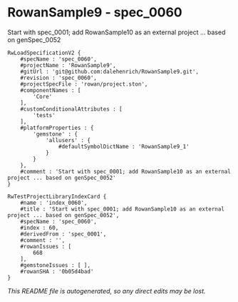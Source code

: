 # RowanSample9 - spec_0060
Start with spec_0001; add RowanSample10 as an external project ... based on genSpec_0052
```
RwLoadSpecificationV2 {
	#specName : 'spec_0060',
	#projectName : 'RowanSample9',
	#gitUrl : 'git@github.com:dalehenrich/RowanSample9.git',
	#revision : 'spec_0060',
	#projectSpecFile : 'rowan/project.ston',
	#componentNames : [
		'Core'
	],
	#customConditionalAttributes : [
		'tests'
	],
	#platformProperties : {
		'gemstone' : {
			'allusers' : {
				#defaultSymbolDictName : 'RowanSample9_1'
			}
		}
	},
	#comment : 'Start with spec_0001; add RowanSample10 as an external project ... based on genSpec_0052'
}

RwTestProjectLibraryIndexCard {
	#name : 'index_0060',
	#title : 'Start with spec_0001; add RowanSample10 as an external project ... based on genSpec_0052',
	#specName : 'spec_0060',
	#index : 60,
	#derivedFrom : 'spec_0001',
	#comment : '',
	#rowanIssues : [
		668
	],
	#gemstoneIssues : [ ],
	#rowanSHA : '0b05d4bad'
}
```

*This README file is autogenerated, so any direct edits may be lost.*
